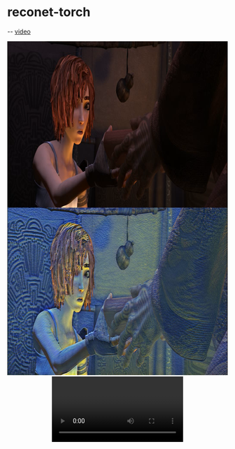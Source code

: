 # reconet-torch

-- [video](videos/output_shaman_1_concat01_10.avi)

<div align='center'>
  <img src="videos/shanmen1.png" alt="autoportrait" height="765"  width="904"/>
</div>

<div align='center'>
  <video src="videos/output_shaman_1_concat01_10.avi" controls="controls">
    videoaa
  </video>
</div>




